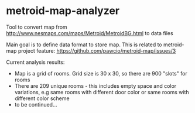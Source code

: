# metroid-map-analyzer
Tool to convert map from http://www.nesmaps.com/maps/Metroid/MetroidBG.html to data files

Main goal is to define data format to store map. This is related to metroid-map project feature: https://github.com/pawcio/metroid-map/issues/3

Current analysis results:

* Map is a grid of rooms. Grid size is 30 x 30, so there are 900 "slots" for rooms
* There are 209 unique rooms - this includes empty space and color variations, e.g same rooms with different door color or same rooms with different color scheme
* to be continued...
